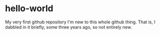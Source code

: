 # hello-world
My very first github repository
I'm new to this whole github thing. That is, I dabbled in it briefly, some three years ago, so not entirely new.
